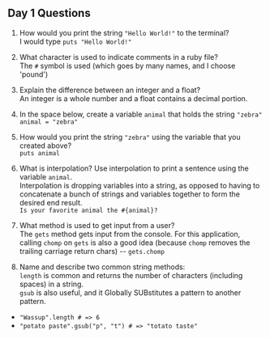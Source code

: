 ## Day 1 Questions

1. How would you print the string `"Hello World!"` to the terminal?  
I would type `puts "Hello World!"`

1. What character is used to indicate comments in a ruby file?  
The `#` symbol is used (which goes by many names, and I choose 'pound')

1. Explain the difference between an integer and a float?  
An integer is a whole number and a float contains a decimal portion.

1. In the space below, create a variable `animal` that holds the string `"zebra"`  
`animal = "zebra"`

1. How would you print the string `"zebra"` using the variable that you created above?  
`puts animal`

1. What is interpolation? Use interpolation to print a sentence using the variable `animal`.  
  Interpolation is dropping variables into a string, as opposed to having to concatenate a bunch of strings and variables together to form the desired end result.  
  `Is your favorite animal the #{animal}?`

1. What method is used to get input from a user?  
The `gets` method gets input from the console. For this application, calling `chomp` on `gets` is also a good idea (because `chomp` removes the trailing carriage return chars) -- `gets.chomp`

1. Name and describe two common string methods:  
`length` is common and returns the number of characters (including spaces) in a string.  
`gsub` is also useful, and it Globally SUBstitutes a pattern to another pattern.  
  - `"Wassup".length # => 6`  
  - `"potato paste".gsub("p", "t") # => "totato taste"`
